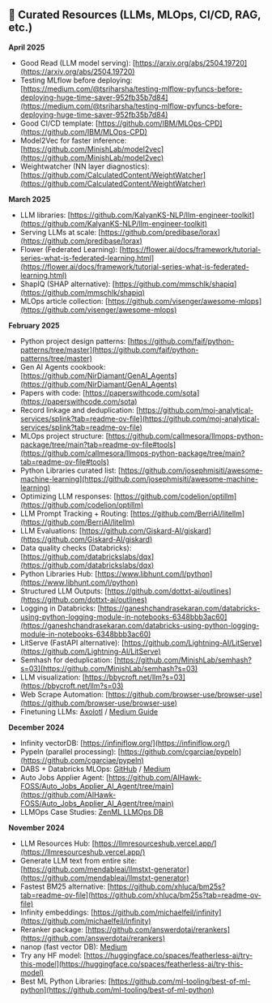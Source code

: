 ## 🔖 Curated Resources (LLMs, MLOps, CI/CD, RAG, etc.)


<summary><strong>April 2025</strong></summary>

- Good Read (LLM model serving): [https://arxiv.org/abs/2504.19720](https://arxiv.org/abs/2504.19720)  
- Testing MLflow before deploying: [https://medium.com/@tsriharsha/testing-mlflow-pyfuncs-before-deploying-huge-time-saver-952fb35b7d84](https://medium.com/@tsriharsha/testing-mlflow-pyfuncs-before-deploying-huge-time-saver-952fb35b7d84)  
- Good CI/CD template: [https://github.com/IBM/MLOps-CPD](https://github.com/IBM/MLOps-CPD)  
- Model2Vec for faster inference: [https://github.com/MinishLab/model2vec](https://github.com/MinishLab/model2vec)  
- Weightwatcher (NN layer diagnostics): [https://github.com/CalculatedContent/WeightWatcher](https://github.com/CalculatedContent/WeightWatcher)  


<summary><strong>March 2025</strong></summary>

- LLM libraries: [https://github.com/KalyanKS-NLP/llm-engineer-toolkit](https://github.com/KalyanKS-NLP/llm-engineer-toolkit)  
- Serving LLMs at scale: [https://github.com/predibase/lorax](https://github.com/predibase/lorax)  
- Flower (Federated Learning): [https://flower.ai/docs/framework/tutorial-series-what-is-federated-learning.html](https://flower.ai/docs/framework/tutorial-series-what-is-federated-learning.html)  
- ShapIQ (SHAP alternative): [https://github.com/mmschlk/shapiq](https://github.com/mmschlk/shapiq)  
- MLOps article collection: [https://github.com/visenger/awesome-mlops](https://github.com/visenger/awesome-mlops)  

<summary><strong>February 2025</strong></summary>

- Python project design patterns: [https://github.com/faif/python-patterns/tree/master](https://github.com/faif/python-patterns/tree/master)  
- Gen AI Agents cookbook: [https://github.com/NirDiamant/GenAI_Agents](https://github.com/NirDiamant/GenAI_Agents)  
- Papers with code: [https://paperswithcode.com/sota](https://paperswithcode.com/sota)  
- Record linkage and deduplication: [https://github.com/moj-analytical-services/splink?tab=readme-ov-file](https://github.com/moj-analytical-services/splink?tab=readme-ov-file)  
- MLOps project structure: [https://github.com/callmesora/llmops-python-package/tree/main?tab=readme-ov-file#tools](https://github.com/callmesora/llmops-python-package/tree/main?tab=readme-ov-file#tools)  
- Python Libraries curated list: [https://github.com/josephmisiti/awesome-machine-learning](https://github.com/josephmisiti/awesome-machine-learning)  
- Optimizing LLM responses: [https://github.com/codelion/optillm](https://github.com/codelion/optillm)  
- LLM Prompt Tracking + Routing: [https://github.com/BerriAI/litellm](https://github.com/BerriAI/litellm)  
- LLM Evaluations: [https://github.com/Giskard-AI/giskard](https://github.com/Giskard-AI/giskard)  
- Data quality checks (Databricks): [https://github.com/databrickslabs/dqx](https://github.com/databrickslabs/dqx)  
- Python Libraries Hub: [https://www.libhunt.com/l/python](https://www.libhunt.com/l/python)  
- Structured LLM Outputs: [https://github.com/dottxt-ai/outlines](https://github.com/dottxt-ai/outlines)  
- Logging in Databricks: [https://ganeshchandrasekaran.com/databricks-using-python-logging-module-in-notebooks-6348bbb3ac60](https://ganeshchandrasekaran.com/databricks-using-python-logging-module-in-notebooks-6348bbb3ac60)  
- LitServe (FastAPI alternative): [https://github.com/Lightning-AI/LitServe](https://github.com/Lightning-AI/LitServe)  
- Semhash for deduplication: [https://github.com/MinishLab/semhash?s=03](https://github.com/MinishLab/semhash?s=03)  
- LLM visualization: [https://bbycroft.net/llm?s=03](https://bbycroft.net/llm?s=03)  
- Web Scrape Automation: [https://github.com/browser-use/browser-use](https://github.com/browser-use/browser-use)  
- Finetuning LLMs: [Axolotl](https://github.com/axolotl-ai-cloud/axolotl) / [Medium Guide](https://medium.com/@tayyibgondal2003/fine-tune-any-large-language-model-llm-with-axolotl-0dc783d52f7e)  

<summary><strong>December 2024</strong></summary>

- Infinity vectorDB: [https://infiniflow.org/](https://infiniflow.org/)  
- Pypeln (parallel processing): [https://github.com/cgarciae/pypeln](https://github.com/cgarciae/pypeln)  
- DABS + Databricks MLOps: [GitHub](https://github.com/benitomartin/mlops-databricks-credit-default?tab=readme-ov-file) / [Medium](https://medium.com/marvelous-mlops/building-an-end-to-end-mlops-project-with-databricks-8cd9a85cc3c0)  
- Auto Jobs Applier Agent: [https://github.com/AIHawk-FOSS/Auto_Jobs_Applier_AI_Agent/tree/main](https://github.com/AIHawk-FOSS/Auto_Jobs_Applier_AI_Agent/tree/main)  
- LLMOps Case Studies: [ZenML LLMOps DB](https://www.zenml.io/llmops-database)  

<summary><strong>November 2024</strong></summary>

- LLM Resources Hub: [https://llmresourceshub.vercel.app/](https://llmresourceshub.vercel.app/)  
- Generate LLM text from entire site: [https://github.com/mendableai/llmstxt-generator](https://github.com/mendableai/llmstxt-generator)  
- Fastest BM25 alternative: [https://github.com/xhluca/bm25s?tab=readme-ov-file](https://github.com/xhluca/bm25s?tab=readme-ov-file)  
- Infinity embeddings: [https://github.com/michaelfeil/infinity](https://github.com/michaelfeil/infinity)  
- Reranker package: [https://github.com/answerdotai/rerankers](https://github.com/answerdotai/rerankers)  
- nanop (fast vector DB): [Medium](https://medium.com/@sergii.ivakhno/unlocking-scalability-building-high-capacity-vector-databases-with-open-source-techniques-7c144fe3a325)  
- Try any HF model: [https://huggingface.co/spaces/featherless-ai/try-this-model](https://huggingface.co/spaces/featherless-ai/try-this-model)  
- Best ML Python Libraries: [https://github.com/ml-tooling/best-of-ml-python](https://github.com/ml-tooling/best-of-ml-python)  

